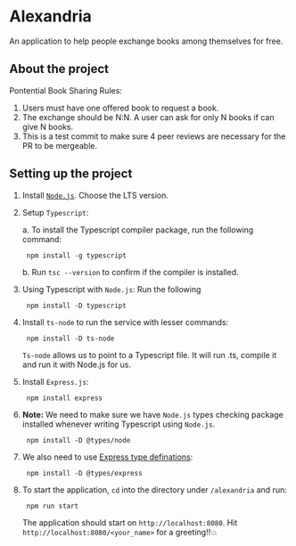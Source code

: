 # Alexandria

An application to help people exchange books among themselves for free.

## About the project
Pontential Book Sharing Rules:
1. Users must have one offered book to request a book.
2. The exchange should be N:N. A user can ask for only N books if can give N books.
3. This is a test commit to make sure 4 peer reviews are necessary for the PR to be mergeable.

## Setting up the project
1. Install [`Node.js`](https://nodejs.org/en/download/). Choose the LTS version.
2. Setup `Typescript`:

	a. To install the Typescript compiler package, run the following command:

		npm install -g typescript
	b. Run `tsc --version` to confirm if the compiler is installed.
3. Using Typescript with `Node.js`: Run the following
	
		npm install -D typescript

4. Install `ts-node` to run the service with lesser commands:
	
		npm install -D ts-node
	`Ts-node` allows us to point to a Typescript file. It will run .ts, compile it and run it with Node.js for us.

5. Install `Express.js`:

		npm install express

6. **Note:** We need to make sure we have `Node.js` types checking package installed whenever writing Typescript using `Node.js`.

		npm install -D @types/node

7. We also need to use [Express type definations](https://www.npmjs.com/package/@types/express):

		npm install -D @types/express

8. To start the application, `cd` into the directory under `/alexandria` and run:

		npm run start

	The application should start on `http://localhost:8080`. Hit `http://localhost:8080/<your_name>` for a greeting!!:boom: 